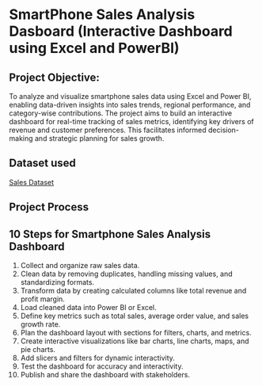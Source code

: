 # SmartPhone Sales Analysis Dasboard (Interactive Dashboard using Excel and PowerBI)
## Project Objective:
To analyze and visualize smartphone sales data using Excel and Power BI, enabling data-driven insights into sales trends, regional performance, and category-wise contributions. The project aims to build an interactive dashboard for real-time tracking of sales metrics, identifying key drivers of revenue and customer preferences. This facilitates informed decision-making and strategic planning for sales growth.
## Dataset used
<a href="https://github.com/deepika091004/Smartphone_sales_Dashboard/blob/main/Sales.csv"> Sales Dataset</a>
## Project Process

## 10 Steps for Smartphone Sales Analysis Dashboard

1. Collect and organize raw sales data.  
2. Clean data by removing duplicates, handling missing values, and standardizing formats.  
3. Transform data by creating calculated columns like total revenue and profit margin.  
4. Load cleaned data into Power BI or Excel.  
5. Define key metrics such as total sales, average order value, and sales growth rate.  
6. Plan the dashboard layout with sections for filters, charts, and metrics.  
7. Create interactive visualizations like bar charts, line charts, maps, and pie charts.  
8. Add slicers and filters for dynamic interactivity.  
9. Test the dashboard for accuracy and interactivity.  
10. Publish and share the dashboard with stakeholders.
